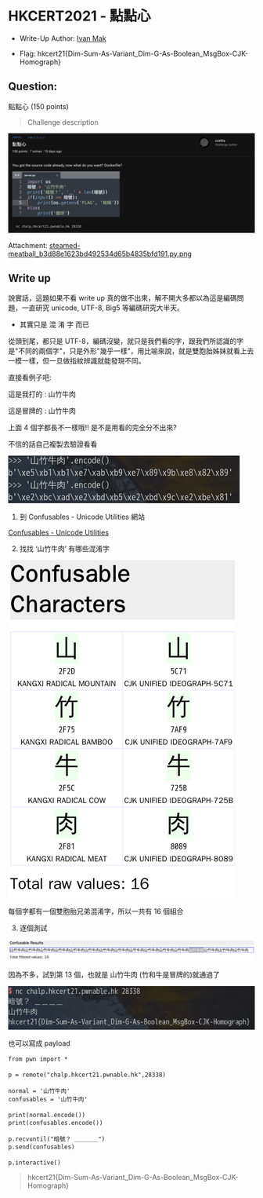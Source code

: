 # HKCERT2021 - 點點心
- Write-Up Author: [Ivan Mak](https://ank.pw/tech/)

- Flag: hkcert21{Dim-Sum-As-Variant_Dim-G-As-Boolean_MsgBox-CJK-Homograph}

## **Question:**
點點心 (150 points)

>Challenge description

![img](./img/1.png)

Attachment: [steamed-meatball_b3d88e1623bd492534d65b4835bfd191.py.png](./steamed-meatball_b3d88e1623bd492534d65b4835bfd191.py.png)

## Write up

說實話，這題如果不看 write up 真的做不出來，解不開大多都以為這是編碼問題，一直研究 unicode, UTF-8, Big5 等編碼研究大半天。

- 其實只是 混 淆 字 而已

從頭到尾，都只是 UTF-8，編碼沒變，就只是我們看的字，跟我們所認識的字是"不同的兩個字"，只是外形"幾乎一樣"，用比喻來說，就是雙胞胎姊妹就看上去一模一樣，但一旦做指紋辨識就能發現不同。

直接看例子吧:

這是我打的 : 山竹牛肉

這是冒牌的 : ⼭⽵⽜⾁

上面 4 個字都長不一樣哦!! 是不是用看的完全分不出來?

不信的話自己複製去驗證看看

![img](./img/2.png)

1. 到 Confusables - Unicode Utilities 網站

[Confusables - Unicode Utilities](https://util.unicode.org/UnicodeJsps/confusables.jsp)

2. 找找 ‘山竹牛肉’ 有哪些混淆字

![img](./img/3.png)

每個字都有一個雙胞胎兄弟混淆字，所以一共有 16 個組合

3. 逐個測試

![img](./img/4.png)

因為不多，試到第 13 個，也就是 ⼭竹牛⾁ (竹和牛是冒牌的)就通過了

![img](./img/5.png)

也可以寫成 payload

```
from pwn import *

p = remote("chalp.hkcert21.pwnable.hk",28338)

normal = '山竹牛肉'
confusables = '⼭竹牛⾁'

print(normal.encode())
print(confusables.encode())

p.recvuntil("暗號？ ＿＿＿＿")
p.send(confusables)

p.interactive()

```

> hkcert21{Dim-Sum-As-Variant_Dim-G-As-Boolean_MsgBox-CJK-Homograph}
